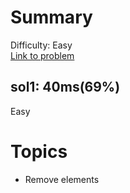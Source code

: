 # Summary
Difficulty: Easy<br/>
[Link to problem](https://leetcode.com/problems/remove-element/)<br/>
## sol1: 40ms(69%)
Easy
# Topics
- Remove elements